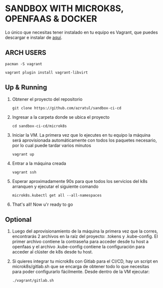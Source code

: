 # SANDBOX WITH MICROK8S, OPENFAAS & DOCKER

Lo único que necesitas tener instalado en tu equipo es Vagrant, que puedes descargar e instalar de [aquí](https://www.vagrantup.com/downloads).


## ARCH USERS

`pacman -S vagrant`

`vagrant plugin install vagrant-libvirt`


## Up & Running

1. Obtener el proyecto del repositorio

    `git clone https://github.com/azratul/sandbox-ci-cd`

2. Ingresar a la carpeta donde se ubica el proyecto

    `cd sandbox-ci-cd/microk8s`

3. Iniciar la VM. La primera vez que lo ejecutes en tu equipo la máquina será aprovisionada automáticamente con todos los paquetes necesario, por lo cual puede tardar varios minutos

    `vagrant up`

4. Entrar a la máquina creada

    `vagrant ssh`

5. Esperar aproximadamente 90s para que todos los servicios del k8s arranquen y ejecutar el siguiente comando

    `microk8s.kubectl get all --all-namespaces`

6. That's all! Now u'r ready to go


## Optional

1. Luego del aprovisionamiento de la máquina la primera vez que la corres, encontrarás 2 archivos en la raíz del proyecto: .tokens y .kube-config. El primer archivo contiene la contraseña para acceder desde tu host a openfaas y el archivo .kube-config contiene la configuración para acceder al clúster de k8s desde tu host.

2. Si quieres integrar tu microk8s con Gitlab para el CI/CD, hay un script en microk8s/gitlab.sh que se encarga de obtener todo lo que necesitas para poder configurarlo fácilmente. Desde dentro de la VM ejecutar:

	`./vagrant/gitlab.sh`
